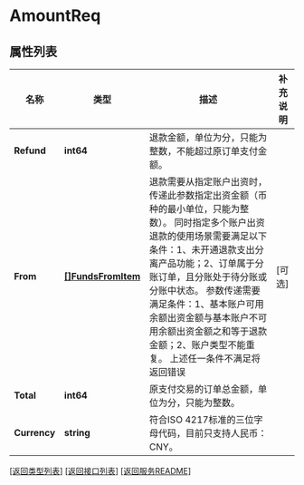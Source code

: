 # AmountReq

## 属性列表

名称 | 类型 | 描述 | 补充说明
------------ | ------------- | ------------- | -------------
**Refund** | **int64** | 退款金额，单位为分，只能为整数，不能超过原订单支付金额。 | 
**From** | [**[]FundsFromItem**](FundsFromItem.md) | 退款需要从指定账户出资时，传递此参数指定出资金额（币种的最小单位，只能为整数）。 同时指定多个账户出资退款的使用场景需要满足以下条件：1、未开通退款支出分离产品功能；2、订单属于分账订单，且分账处于待分账或分账中状态。 参数传递需要满足条件：1、基本账户可用余额出资金额与基本账户不可用余额出资金额之和等于退款金额；2、账户类型不能重复。 上述任一条件不满足将返回错误 | [可选] 
**Total** | **int64** | 原支付交易的订单总金额，单位为分，只能为整数。 | 
**Currency** | **string** | 符合ISO 4217标准的三位字母代码，目前只支持人民币：CNY。 | 

[\[返回类型列表\]](README.md#类型列表)
[\[返回接口列表\]](README.md#接口列表)
[\[返回服务README\]](README.md)


